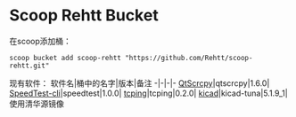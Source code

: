 # Scoop Rehtt Bucket
在scoop添加桶：
```
scoop bucket add scoop-rehtt "https://github.com/Rehtt/scoop-rehtt.git"
```
现有软件：
软件名|桶中的名字|版本|备注
-|-|-|-
[QtScrcpy](https://github.com/barry-ran/QtScrcpy)|qtscrcpy|1.6.0|
[SpeedTest-cli](https://www.speedtest.net/apps/cli)|speedtest|1.0.0|
[tcping](https://github.com/rehtt/tcping)|tcping|0.2.0|
[kicad](https://kicad.org)|kicad-tuna|5.1.9_1|使用清华源镜像
